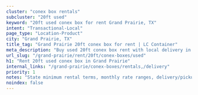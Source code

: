 ```yaml
---
cluster: "conex box rentals"
subcluster: "20ft used"
keyword: "20ft used conex box for rent Grand Prairie, TX"
intent: "Transactional-Local"
page_type: "Location-Product"
city: "Grand Prairie, TX"
title_tag: "Grand Prairie 20ft conex box for rent | LC Container"
meta_description: "Buy used 20ft conex box rent with local delivery in Grand Prairie, TX. LC Container — local Since 2003. Request a fast quote today."
url_slug: "/grand-prairie/rent/20ft/conex-boxes/used"
h1: "Rent 20ft used conex box in Grand Prairie"
internal_links: "/grand-prairie/conex-boxes/rentals,/delivery"
priority: 1
notes: "State minimum rental terms, monthly rate ranges, delivery/pickup fees, service area."
noindex: false
---
```


<!-- TODO: Add unique city/inventory copy, images, and internal links here. -->
